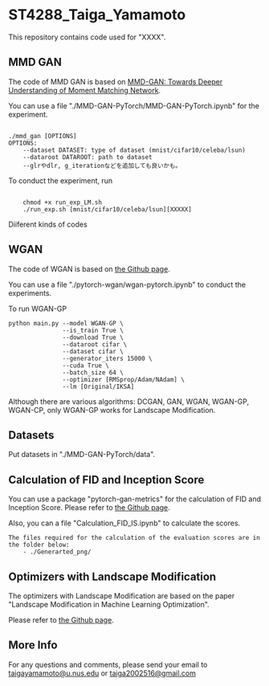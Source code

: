 # ST4288_Taiga_Yamamoto

This repository contains code used for "XXXX".

## MMD GAN

The code of MMD GAN is based on [MMD-GAN: Towards Deeper Understanding of Moment Matching Network](https://github.com/OctoberChang/MMD-GAN).

You can use a file "./MMD-GAN-PyTorch/MMD-GAN-PyTorch.ipynb" for the experiment.

```

./mmd_gan [OPTIONS]
OPTIONS:
    --dataset DATASET: type of dataset (mnist/cifar10/celeba/lsun)
    --dataroot DATAROOT: path to dataset
    --glrやdlr, g_iterationなどを追加しても良いかも。

```

To conduct the experiment, run
```

    chmod +x run_exp_LM.sh
    ./run_exp.sh [mnist/cifar10/celeba/lsun][XXXXX]

```

Diiferent kinds of codes

## WGAN

The code of WGAN is based on [the Github page](https://github.com/Zeleni9/pytorch-wgan).

You can use a file "./pytorch-wgan/wgan-pytorch.ipynb" to conduct the experiments.

To run WGAN-GP

```
python main.py --model WGAN-GP \
               --is_train True \
               --download True \
               --dataroot cifar \
               --dataset cifar \
               --generator_iters 15000 \
               --cuda True \
               --batch_size 64 \
               --optimizer [RMSprop/Adam/NAdam] \
               --lm [Original/IKSA]
```

Although there are various algorithms: DCGAN, GAN, WGAN, WGAN-GP, WGAN-CP, only WGAN-GP works for Landscape Modification.

## Datasets

Put datasets in "./MMD-GAN-PyTorch/data".

## Calculation of FID and Inception Score

You can use a package "pytorch-gan-metrics" for the calculation of FID and Inception Score.
Please refer to [the Github page](https://github.com/w86763777/pytorch-gan-metrics).

Also, you can a file "Calculation_FID_IS.ipynb" to calculate the scores.

```
The files required for the calculation of the evaluation scores are in the folder below:
    - ./Generarted_png/
```

## Optimizers with Landscape Modification

The optimizers with Landscape Modification are based on the paper "Landscape Modification in Machine Learning Optimization".

Please refer to [the Github page](https://github.com/IoanaTodea22/LandscapeModification.git).

## More Info

For any questions and comments, please send your email to taigayamamoto@u.nus.edu or taiga2002516@gmail.com
